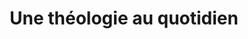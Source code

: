 ---
title: Une théologie au quotidien
site: https://olivierbauer.org/
description: Olivier Bauer est professeur de théologie à l'université de Lausanne
tags:
    - blog
    - université
cantons:
    - Vaud
avis:
    - Un professeur de théologique qui tient un blog avec des publications régulières, c'est suffisamment rare pour être mentionné. On y trouve de belles ressources pour apprendre et réfléchir.
---